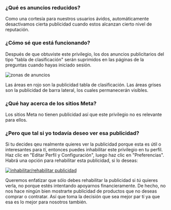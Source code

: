 ### ¿Qué es anuncios reducidos?

Como una cortesía para nuestros usuarios ávidos, automáticamente desactivamos cierta publicidad cuando estos alcanzan cierto nivel de reputación.

### ¿Cómo sé que está funcionando?

Después de que obtuviste este privilegio, los dos anuncios publicitarios del tipo "tabla de clasificación" serán suprimidos en las páginas de la preguntas cuando hayas iniciado sesión.

![zonas de anuncios][1]

Las áreas en rojo son la publicidad tabla de clasificación. Las áreas grises son la publicidad de barra lateral, los cuales permanecerán visibles.

### ¿Qué hay acerca de los sitios Meta?

Los sitios Meta no tienen publicidad así que este privilegio no es relevante para ellos.

### ¿Pero que tal si yo todavía deseo ver esa publicidad?

Si tu decides qeu realmente quieres ver la publicidad porque esta es útil o interesantes para _tí_, entonces puedes inhabilitar este privilegio en tu perfil. Haz clic en "Editar Perfil y Configuración", luego haz clic en "Preferencias". Habrá una opción para rehabilitar esta publicidad, si lo deseas:

[![inhabilitar/rehabilitar publicidad][2]][2]

Queremos enfatizar que sólo debes rehabilitar la publicidad si _tú_ quieres verla, no porque estés intentando apoyarnos financieramente. De hecho, no nos hace ningún bien mostrarte publicidad de productos que no deseas comprar o contratar. Así que toma la decisión que sea mejor par tí ya que esa es lo mejor para nosotros también.

  


  [1]: http://i.stack.imgur.com/9kupb.png
  [2]: http://i.stack.imgur.com/6b6yZ.png
